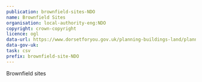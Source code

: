 ```yaml
---
publication: brownfield-sites-NDO
name: Brownfield Sites
organisation: local-authority-eng:NDO
copyright: crown-copyright
licence: ogl
data-url: https://www.dorsetforyou.gov.uk/planning-buildings-land/planning-policy/north-dorset-planning-policy/pdfs/north-dorset-brownfield-register-2017-12-20.csv
data-gov-uk: 
task: csv
prefix: brownfield-site-NDO
---
```


Brownfield sites

